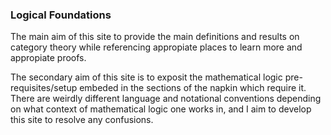 ### Logical Foundations
The main aim of this site to provide the main definitions and results on category theory while referencing appropiate places to learn more and appropiate proofs. 

The secondary aim of this site is to exposit the mathematical logic pre-requisites/setup embeded in the sections of the napkin which require it. There are weirdly different language and notational conventions depending on what context of mathematical logic one works in, and I aim to develop this site to resolve any confusions.  


